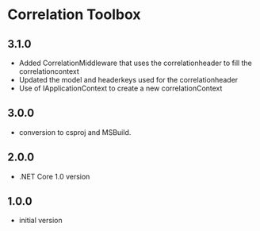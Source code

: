 # Correlation Toolbox

## 3.1.0

- Added CorrelationMiddleware that uses the correlationheader to fill the correlationcontext
- Updated the model and headerkeys used for the correlationheader
- Use of IApplicationContext to create a new correlationContext

## 3.0.0

- conversion to csproj and MSBuild.

## 2.0.0

- .NET Core 1.0 version

## 1.0.0

- initial version
